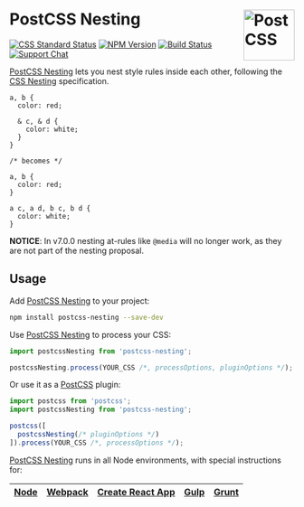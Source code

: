 # PostCSS Nesting [<img src="https://postcss.github.io/postcss/logo.svg" alt="PostCSS" width="90" height="90" align="right">][postcss]

[![CSS Standard Status][css-img]][css-url]
[![NPM Version][npm-img]][npm-url]
[![Build Status][cli-img]][cli-url]
[![Support Chat][git-img]][git-url]

[PostCSS Nesting] lets you nest style rules inside each other, following the
[CSS Nesting] specification.

```pcss
a, b {
  color: red;

  & c, & d {
    color: white;
  }
}

/* becomes */

a, b {
  color: red;
}

a c, a d, b c, b d {
  color: white;
}
```

**NOTICE**: In v7.0.0 nesting at-rules like `@media` will no longer work, as
they are not part of the nesting proposal.

## Usage

Add [PostCSS Nesting] to your project:

```bash
npm install postcss-nesting --save-dev
```

Use [PostCSS Nesting] to process your CSS:

```js
import postcssNesting from 'postcss-nesting';

postcssNesting.process(YOUR_CSS /*, processOptions, pluginOptions */);
```

Or use it as a [PostCSS] plugin:

```js
import postcss from 'postcss';
import postcssNesting from 'postcss-nesting';

postcss([
  postcssNesting(/* pluginOptions */)
]).process(YOUR_CSS /*, processOptions */);
```

[PostCSS Nesting] runs in all Node environments, with special instructions for:

| [Node](INSTALL.md#node) | [Webpack](INSTALL.md#webpack) | [Create React App](INSTALL.md#create-react-app) | [Gulp](INSTALL.md#gulp) | [Grunt](INSTALL.md#grunt) |
| --- | --- | --- | --- | --- |

[cli-img]: https://img.shields.io/travis/jonathantneal/postcss-nesting.svg
[cli-url]: https://travis-ci.org/jonathantneal/postcss-nesting
[css-img]: https://cssdb.org/badge/nesting-rules.svg
[css-url]: https://cssdb.org/#nesting-rules
[git-img]: https://img.shields.io/badge/support-chat-blue.svg
[git-url]: https://gitter.im/postcss/postcss
[npm-img]: https://img.shields.io/npm/v/postcss-nesting.svg
[npm-url]: https://www.npmjs.com/package/postcss-nesting

[CSS Nesting]: http://tabatkins.github.io/specs/css-nesting/
[PostCSS]: https://github.com/postcss/postcss
[PostCSS Nesting]: https://github.com/jonathantneal/postcss-nesting
